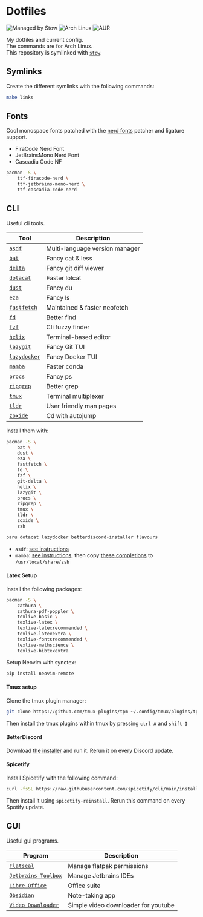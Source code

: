 # Dotfiles

![Managed by Stow](https://img.shields.io/badge/Managed%20by-Stow-red?style=flat-square)
![Arch Linux](https://img.shields.io/badge/OS-Arch%20Linux-blue?logo=arch-linux&style=flat-square)
![AUR](https://img.shields.io/badge/AUR-Packages-blue?logo=arch-linux&style=flat-square)

My dotfiles and current config.\
The commands are for Arch Linux.\
This repository is symlinked with [`stow`](https://www.gnu.org/software/stow/).

## Symlinks

Create the different symlinks with the following commands:

```bash
make links
```

## Fonts

Cool monospace fonts patched with the [nerd fonts](https://www.nerdfonts.com/) patcher and ligature support.

- FiraCode Nerd Font
- JetBrainsMono Nerd Font
- Cascadia Code NF

```bash
pacman -S \
    ttf-firacode-nerd \
    ttf-jetbrains-mono-nerd \
    ttf-cascadia-code-nerd
```

## CLI

Useful cli tools.

| Tool                                                                          | Description                    |
| ----------------------------------------------------------------------------- | ------------------------------ |
| [`asdf`](https://github.com/asdf-vm/asdf)                                     | Multi-language version manager |
| [`bat`](https://github.com/sharkdp/bat)                                       | Fancy cat & less               |
| [`delta`](https://github.com/dandavison/delta)                                | Fancy git diff viewer          |
| [`dotacat`](https://gitlab.scd31.com/stephen/dotacat)                         | Faster lolcat                  |
| [`dust`](https://github.com/bootandy/dust)                                    | Fancy du                       |
| [`eza`](https://github.com/eza-community/eza)                                 | Fancy ls                       |
| [`fastfetch`](https://github.com/fastfetch-cli/fastfetch)                     | Maintained & faster neofetch   |
| [`fd`](https://github.com/sharkdp/fd)                                         | Better find                    |
| [`fzf`](https://github.com/junegunn/fzf)                                      | Cli fuzzy finder               |
| [`helix`](https://helix-editor.com/)                                          | Terminal-based editor          |
| [`lazygit`](https://github.com/jesseduffield/lazygit)                         | Fancy Git TUI                  |
| [`lazydocker`](https://github.com/jesseduffield/lazydocker)                   | Fancy Docker TUI               |
| [`mamba`](https://mamba.readthedocs.io/en/latest/user_guide/mamba.html#mamba) | Faster conda                   |
| [`procs`](https://github.com/dalance/procs)                                   | Fancy ps                       |
| [`ripgrep`](https://github.com/BurntSushi/ripgrep)                            | Better grep                    |
| [`tmux`](https://github.com/tmux/tmux)                                        | Terminal multiplexer           |
| [`tldr`](https://github.com/tldr-pages/tldr)                                  | User friendly man pages        |
| [`zoxide`](https://github.com/ajeetdsouza/zoxide)                             | Cd with autojump               |

Install them with:

```bash
pacman -S \
    bat \
    dust \
    eza \
    fastfetch \
    fd \
    fzf \
    git-delta \
    helix \
    lazygit \
    procs \
    ripgrep \
    tmux \
    tldr \
    zoxide \
    zsh

paru dotacat lazydocker betterdiscord-installer flavours
```

- `asdf`: [see instructions](https://asdf-vm.com/guide/getting-started.html#_2-download-asdf)
- `mamba`: [see instructions](https://github.com/conda-forge/miniforge), then copy [these completions](https://github.com/conda-incubator/conda-zsh-completion) to `/usr/local/share/zsh`

#### Latex Setup

Install the following packages:

```bash
pacman -S \
    zathura \
    zathura-pdf-poppler \
    texlive-basic \
    texlive-latex \
    texlive-latexrecommended \
    texlive-latexextra \
    texlive-fontsrecommended \
    texlive-mathscience \
    texlive-bibtexextra
```

Setup Neovim with synctex:

```bash
pip install neovim-remote
```

#### Tmux setup

Clone the tmux plugin manager:

```bash
git clone https://github.com/tmux-plugins/tpm ~/.config/tmux/plugins/tpm
```

Then install the tmux plugins within tmux by pressing `ctrl-A` and `shift-I`

#### BetterDiscord

Download [the installer](https://betterdiscord.app/) and run it. Rerun it on every Discord update.

#### Spicetify

Install Spicetify with the following command:

```bash
curl -fsSL https://raw.githubusercontent.com/spicetify/cli/main/install.sh | sh
```

Then install it using `spicetify-reinstall`. Rerun this command on every Spotify update.

## GUI

Useful gui programs.

| Program                                                                         | Description                         |
| ------------------------------------------------------------------------------- | ----------------------------------- |
| [`Flatseal`](https://flathub.org/apps/com.github.tchx84.Flatseal)               | Manage flatpak permissions          |
| [`Jetbrains Toolbox`](https://www.jetbrains.com/toolbox-app/)                   | Manage Jetbrains IDEs               |
| [`Libre Office`](https://www.libreoffice.org/)                                  | Office suite                        |
| [`Obsidian`](https://obsidian.md/)                                              | Note-taking app                     |
| [`Video Downloader`](https://flathub.org/apps/com.github.unrud.VideoDownloader) | Simple video downloader for youtube |
